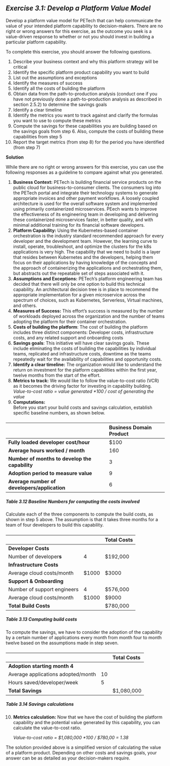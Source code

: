 ## ***Exercise 3.1: Develop a Platform Value Model***

Develop a platform value model for PETech that can help communicate the value of your intended platform capability to decision-makers. There are no right or wrong answers for this exercise, as the outcome you seek is a value-driven response to whether or not you should invest in building a particular platform capability.

To complete this exercise, you should answer the following questions.

1. Describe your business context and why this platform strategy will be critical  
2. Identify the specific platform product capability you want to build  
3. List out the assumptions and exceptions  
4. Identify the measures of success  
5. Identify all the costs of building the platform  
6. Obtain data from the path-to-production analysis (conduct one if you have not previously done a path-to-production analysis as described in section 2.5.2) to determine the savings goals  
7. Identify a clear timeline  
8. Identify the metrics you want to track against and clarify the formulas you want to use to compute these metrics  
9. Compute the savings for these capabilities you are building based on the savings goals from step 6\. Also, compute the costs of building these capabilities from step 5   
10. Report the target metrics (from step 8\) for the period you have identified (from step 7\)

**Solution**   

While there are no right or wrong answers for this exercise, you can use the following responses as a guideline to compare against what you generated.

1. **Business Context:** PETech is building financial service products on the public cloud for business-to-consumer clients. The consumers log into the PETech portal and integrate their technology systems to generate appropriate invoices and other payment workflows. A loosely coupled architecture is used for the overall software system and implemented using primarily containerized microservices. PEech wants to improve the effectiveness of its engineering team in developing and delivering these containerized microservices faster, in better quality, and with minimal additional training for its financial software developers.  
2. **Platform Capability:** Using the Kubernetes-based container orchestration is the industry standard recommended approach for every developer and the development team. However, the learning curve to install, operate, troubleshoot, and optimize the clusters for the k8s applications is very high. The capability that we need to build is a layer that resides between Kubernetes and the developers, helping them focus on their applications by having knowledge of the concepts and the approach of containerizing the applications and orchestrating them, but abstracts out the repeatable set of steps associated with it.  
3. **Assumptions and Exceptions:** PETech’s platform engineering team has decided that there will only be one option to build this technical capability. An architectural decision tree is in place to recommend the appropriate implementation for a given microservice across the spectrum of choices, such as Kubernetes, Serverless, Virtual machines, and others.  
4. **Measures of Success:** This effort’s success is measured by the number of workloads deployed across the organization and the number of teams adopting the platform for their container orchestration.  
5. **Costs of building the platform**: The cost of building the platform includes three distinct components: Developer costs, infrastructure costs, and any related support and onboarding costs  
6. **Savings goals**: This initiative will have clear savings goals. These include eliminating the costs of building the capabilities by individual teams, replicated and infrastructure costs, downtime as the teams repeatedly wait for the availability of capabilities and opportunity costs.  
7. **Identify a clear timeline:** The organization would like to understand the return on investment for the platform capabilities within the first year, twelve months from the start of the effort.  
8. **Metrics to track:** We would like to follow the value-to-cost ratio (VCR) as it becomes the driving factor for investing in capability building.  
   *Value-to-cost ratio \= value generated \*100 / cost of generating the value*  
9. **Computations:**  
   Before you start your build costs and savings calculation, establish specific baseline numbers, as shown below.

##### 

|  | Business Domain Product |
| :---- | :---- |
| **Fully loaded developer cost/hour** | $100 |
| **Average hours worked / month** | 160 |
| **Number of months to develop the capability** | 3 |
| **Adoption period to measure value** | 9 |
| **Average number of developers/application** | 6 |

##### **Table 3.12 Baseline Numbers for computing the costs involved**

Calculate each of the three components to compute the build costs, as shown in step 5 above. The assumption is that it takes three months for a team of four developers to build this capability.

##### 

|  |  | Total Costs |
| ----- | :---- | :---- |
| **Developer Costs** |  |  |
| Number of developer**s** | 4 | $192,000 |
| **Infrastructure Costs** |  |  |
| Average cloud costs/month | $1000 | $3000 |
| **Support & Onboarding** |  |  |
| Number of support engineers | 4 | $576,000 |
| Average cloud costs/month | $1000 | $9000 |
| **Total Build Costs**   |  | $780,000 |

##### **Table 3.13 Computing build costs**

To compute the savings, we have to consider the adoption of the capability by a certain number of applications every month from month four to month twelve based on the assumptions made in step seven.

##### 

|  |  | Total Costs |
| ----- | :---- | :---- |
| **Adoption starting month 4** |  |  |
| Average applications adopted/month | 10 |  |
| Hours saved/developer/week | 5 |  |
| **Total Savings**   |  | $1,080,000 |

##### **Table 3.14 Savings calculations**

10. **Metrics calculation:** Now that we have the cost of building the platform capability and the potential value generated by this capability, you can calculate the value-to-cost ratio.

    *Value-to-cost ratio \= $1,080,000 \*100 / $780,00 \= 1.38*

The solution provided above is a simplified version of calculating the value of a platform product. Depending on other costs and savings goals, your answer can be as detailed as your decision-makers require.